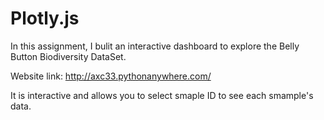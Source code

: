 # Plotly.js

In this assignment, I bulit an interactive dashboard to explore the Belly Button Biodiversity DataSet.

Website link: http://axc33.pythonanywhere.com/

It is interactive and allows you to select smaple ID to see each smample's data.
